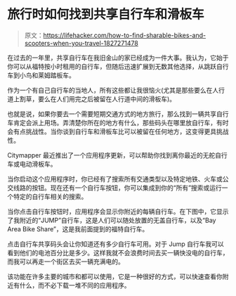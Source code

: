 # 旅行时如何找到共享自行车和滑板车

> 原文：<https://lifehacker.com/how-to-find-sharable-bikes-and-scooters-when-you-travel-1827271478>

在过去的一年里，共享自行车在我旧金山的家已经成为一件大事。我认为，它始于你可以从福特按小时租用的自行车，但随后迅速扩展到无数其他选择，从跳跃自行车到小鸟和莱姆踏板车。



作为一个有自己自行车的当地人，所有这些都让我很恼火(尤其是那些要么在人行道上割草，要么在人们用完之后被留在人行道中间的滑板车)。

也就是说，如果你要去一个需要短期交通方式的地方旅行，那么找到一辆共享自行车肯定会派上用场。弄清楚你所在的地方有什么，那些码头在哪里放自行车，有时会有点挑战性。当你谈到自行车和滑板车比可以被留在任何地方，这变得更具挑战性。

Citymapper 最近推出了一个应用程序更新，可以帮助你找到离你最近的无舵自行车或电动滑板车。

当你启动这个应用程序时，你已经有了搜索所有交通类型以及特定地铁、火车或公交线路的按钮。现在还有一个自行车按钮，你可以集成到你的“所有”搜索或运行一个特定的自行车相关的搜索。

当你点击自行车按钮时，应用程序会显示你附近的每辆自行车。在下图中，它显示了我附近的“JUMP”自行车，这是人们可以随处放置的无盖自行车，以及“Bay Area Bike Share”，这是我前面提到的福特自行车。

点击自行车共享码头会让你知道还有多少自行车可用。对于 Jump 自行车我可以看到他们的电池百分比是多少。这样我就不会浪费时间去买一辆快没电的自行车，而我可以再走一个街区去买一辆充满电的。

该功能在许多主要的城市和都可以使用，它是一种很好的方式，可以快速查看你附近有什么，而不必下载一堆不同的应用程序。